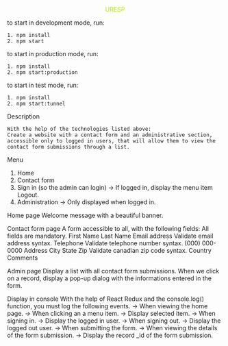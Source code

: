<div style="width: 100%; text-align: center; color: #AEEA00">URESP</div>

to start in development mode, run:
```
1. npm install
2. npm start
```

to start in production mode, run:
```
1. npm install
2. npm start:production
```

to start in test mode, run:
```
1. npm install
2. npm start:tunnel
```

Description

	With the help of the technologies listed above:
	Create a website with a contact form and an administrative section, accessible only to logged in users, that will allow them to view the contact form submissions through a list.


Menu

1. Home
2. Contact form
3. Sign in (so the admin can login)
	-> If logged in, display the menu item Logout.
4. Administration
	-> Only displayed when logged in.


Home page
	Welcome message with a beautiful banner.

Contact form page
	A form accessible to all, with the following fields:
	All fields are mandatory.
	First Name
	Last Name
	Email address
	Validate email address syntax.
	Telephone
	Validate telephone number syntax.
	(000) 000-0000
	Address
	City
	State
	Zip
	Validate canadian zip code syntax.
	Country
	Comments

Admin page
	Display a list with all contact form submissions.
	When we click on a record, display a pop-up dialog with the informations entered in the form.

Display in console
	With the help of React Redux and the console.log() function, you must log the following events.
	-> When viewing the home page.
	-> When clicking an a menu item.
	-> Display selected item.
	-> When signing in.
	-> Display the logged in user.
	-> When signing out.
	-> Display the logged out user.
	-> When submitting the form.
	-> When viewing the details of the form submission.
	-> Display the record _id of the form submission.
